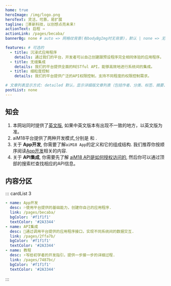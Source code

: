 ```yaml
---
home: true
heroImage: /img/logo.png
heroText: 灵活，可靠，易扩展
tagline: 🚀革新科技，以创想点亮未来!
actionText: 启程 →
actionLink: /pages/becaba/
bannerBg: none # auto => 网格纹背景(有bodyBgImg时无背景)，默认 | none => 无 | '大图地址' | background: 自定义背景样式       提示：如发现文本颜色不适应你的背景时可以到palette.styl修改$bannerTextColor变量

features: # 可选的
  - title: 沉浸式应用程序
    details: 通过我们的平台，开发者可以自己创建跟预设程序完全相同体验的应用程序。
  - title: 无缝集成
    details: 我们的平台提供全面的RESTful API，能够高效地进行系统间的集成。
  - title: 细粒度控制
    details: 我们的平台提供广泛的API权限控制，支持不同程度的权限控制需求。

# 文章列表显示方式: detailed 默认，显示详细版文章列表（包括作者、分类、标签、摘要、分页等）| simple => 显示简约版文章列表（仅标题和日期）| none 不显示文章列表
postList: none
---
```


## 知会
1. 本网站同时提供了[英文版](https://aim18doc.multiable.com), 如果中英文版本有出现不一致的地方，以英文版为准。
2. aiM18平台提供了两种开发模式,分别是 <Badge text="App开发" type="tip" vertical="middle"/> 和 <Badge text="API集成" type="tip" vertical="middle"/>.
3. 关于 **App开发**, 你需要了解`aiM18 App`的定义和它的组成结构. 我们推荐你按顺序阅读[App开发](/pages/becaba/)相关的内容.
4. 关于 **API集成**, 你需要先了解 [aiM18 API是如何授权访问的](/pages/2ffa7b/), 然后你可以通过顶部的搜索栏查找相应的API信息。


## 内容分区
::: cardList 3
```yaml
- name: App开发
  desc: 💦使用平台提供的基础能力，创建你自己的应用程序.
  link: /pages/becaba/
  bgColor: '#f1f1f1'
  textColor: '#2A3344'
- name: API集成
  desc: 💠通过调用平台提供的应用程序接口，实现不同系统间的数据交互.
  link: /pages/2ffa7b/
  bgColor: '#f1f1f1'
  textColor: '#2A3344'
- name: 教程
  desc: ⚡写给初学者的开发指引，提供一步接一步的详细过程.
  link: /pages/7487bc/
  bgColor: '#f1f1f1'
  textColor: '#2A3344'
```
:::

